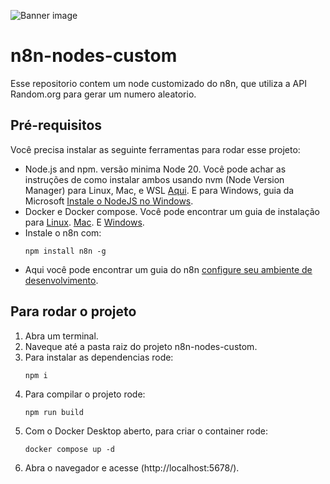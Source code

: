 ![Banner image](https://user-images.githubusercontent.com/10284570/173569848-c624317f-42b1-45a6-ab09-f0ea3c247648.png)

# n8n-nodes-custom

Esse repositorio contem um node customizado do n8n, que utiliza a API Random.org para gerar um numero aleatorio.

## Pré-requisitos

Você precisa instalar as seguinte ferramentas para rodar esse projeto:

* Node.js and npm. versão minima Node 20. Você pode achar as instruções de como instalar ambos usando nvm (Node Version Manager) para Linux, Mac, e WSL [Aqui](https://github.com/nvm-sh/nvm). E para Windows, guia da Microsoft [Instale o NodeJS no Windows](https://docs.microsoft.com/en-us/windows/dev-environment/javascript/nodejs-on-windows).
* Docker e Docker compose. Você pode encontrar um guia de instalação para [Linux](https://docs.docker.com/desktop/setup/install/linux/). [Mac](https://docs.docker.com/desktop/setup/install/mac-install/). E [Windows](https://docs.docker.com/desktop/setup/install/windows-install/).
* Instale o n8n com:
  ```
  npm install n8n -g
  ```
* Aqui você pode encontrar um guia do n8n [configure seu ambiente de desenvolvimento](https://docs.n8n.io/integrations/creating-nodes/build/node-development-environment/).

## Para rodar o projeto
1. Abra um terminal.
2. Naveque até a pasta raiz do projeto n8n-nodes-custom.
3. Para instalar as dependencias rode:
   ```
   npm i
   ```
5. Para compilar o projeto rode:
   ```
   npm run build
   ```
6. Com o Docker Desktop aberto, para criar o container rode:
   ```
   docker compose up -d
   ```
7. Abra o navegador e acesse (http://localhost:5678/).
